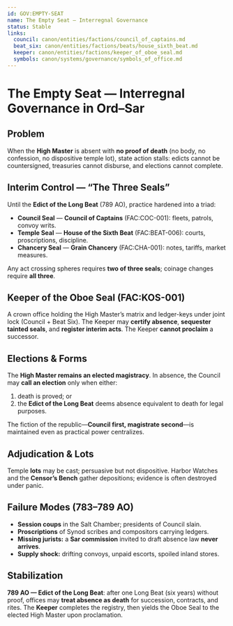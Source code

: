 ```yaml
---
id: GOV:EMPTY-SEAT
name: The Empty Seat — Interregnal Governance
status: Stable
links:
  council: canon/entities/factions/council_of_captains.md
  beat_six: canon/entities/factions/beats/house_sixth_beat.md
  keeper: canon/entities/factions/keeper_of_oboe_seal.md
  symbols: canon/systems/governance/symbols_of_office.md
---
```



# The Empty Seat — Interregnal Governance in Ord–Sar

## Problem
When the **High Master** is absent with **no proof of death** (no body, no confession, no dispositive temple lot), state action stalls: edicts cannot be countersigned, treasuries cannot disburse, and elections cannot complete.

## Interim Control — “The Three Seals”
Until the **Edict of the Long Beat** (789 AO), practice hardened into a triad:
- **Council Seal** — **Council of Captains** (FAC:COC-001): fleets, patrols, convoy writs.
- **Temple Seal** — **House of the Sixth Beat** (FAC:BEAT-006): courts, proscriptions, discipline.
- **Chancery Seal** — **Grain Chancery** (FAC:CHA-001): notes, tariffs, market measures.

Any act crossing spheres requires **two of three seals**; coinage changes require **all three**.

## Keeper of the Oboe Seal (FAC:KOS-001)
A crown office holding the High Master’s matrix and ledger-keys under joint lock (Council + Beat Six). The Keeper may **certify absence**, **sequester tainted seals**, and **register interim acts**. The Keeper **cannot proclaim** a successor.

## Elections & Forms
The **High Master remains an elected magistracy**. In absence, the Council may **call an election** only when either:
1) death is proved; or  
2) the **Edict of the Long Beat** deems absence equivalent to death for legal purposes.

The fiction of the republic—**Council first, magistrate second**—is maintained even as practical power centralizes.

## Adjudication & Lots
Temple **lots** may be cast; persuasive but not dispositive. Harbor Watches and the **Censor’s Bench** gather depositions; evidence is often destroyed under panic.

## Failure Modes (783–789 AO)
- **Session coups** in the Salt Chamber; presidents of Council slain.  
- **Proscriptions** of Synod scribes and compositors carrying ledgers.  
- **Missing jurists:** a **Sar commission** invited to draft absence law **never arrives**.  
- **Supply shock:** drifting convoys, unpaid escorts, spoiled inland stores.

## Stabilization
**789 AO — Edict of the Long Beat**: after one Long Beat (six years) without proof, offices may **treat absence as death** for succession, contracts, and rites. The **Keeper** completes the registry, then yields the Oboe Seal to the elected High Master upon proclamation.
